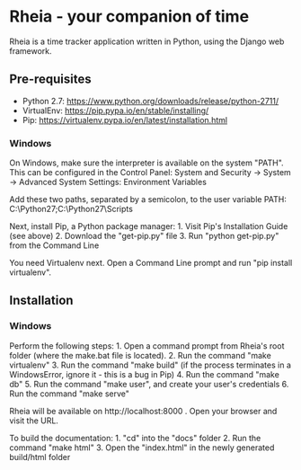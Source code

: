 # Rheia - your companion of time
Rheia is a time tracker application written in Python, using the Django
web framework.

## Pre-requisites
- Python 2.7: https://www.python.org/downloads/release/python-2711/
- VirtualEnv: https://pip.pypa.io/en/stable/installing/
- Pip: https://virtualenv.pypa.io/en/latest/installation.html

### Windows
On Windows, make sure the interpreter is available on the system "PATH". This
can be configured in the Control Panel: 
    System and Security -> System -> Advanced System Settings: Environment Variables

Add these two paths, separated by a semicolon, to the user variable PATH:
    C:\Python27;C:\Python27\Scripts
    
Next, install Pip, a Python package manager:
    1. Visit Pip's Installation Guide (see above)
    2. Download the "get-pip.py" file
    3. Run "python get-pip.py" from the Command Line

You need Virtualenv next. Open a Command Line prompt and run "pip install virtualenv".

## Installation

### Windows
Perform the following steps:
    1. Open a command prompt from Rheia's root folder (where the make.bat file is located).
    2. Run the command "make virtualenv"
    3. Run the command "make build" (if the process terminates in a WindowsError, ignore it - this is a bug in Pip)
    4. Run the command "make db"
    5. Run the command "make user", and create your user's credentials
    6. Run the command "make serve"
    
Rheia will be available on http://localhost:8000 . Open your browser and visit the URL.

To build the documentation:
    1. "cd" into the "docs" folder
    2. Run the command "make html"
    3. Open the "index.html" in the newly generated build/html folder

